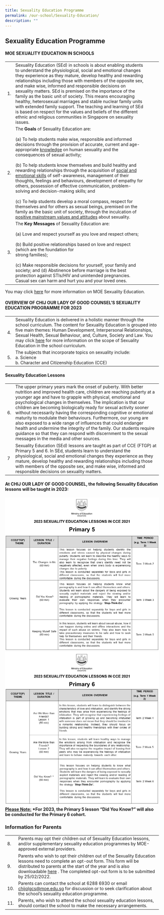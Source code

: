```yaml
---
title: Sexuality Education Programme
permalink: /our-school/Sexuality-Education/
description: ""
---
```

## Sexuality Education Programme 

#### MOE SEXUALITY EDUCATION IN SCHOOLS

|        |                                                                                                                                                                                                                                                                                                                                                                                                                                                                                                                                                                                                                                                                                                                                                                                                                                                                                                                                                                                                |   |   |   |
|--------|------------------------------------------------------------------------------------------------------------------------------------------------------------------------------------------------------------------------------------------------------------------------------------------------------------------------------------------------------------------------------------------------------------------------------------------------------------------------------------------------------------------------------------------------------------------------------------------------------------------------------------------------------------------------------------------------------------------------------------------------------------------------------------------------------------------------------------------------------------------------------------------------------------------------------------------------------------------------------------------------|---|---|---|
| 1.     |              Sexuality Education (SEd) in schools is about enabling students to understand the physiological, social and emotional changes they experience as they mature, develop healthy and rewarding relationships including those with members of the opposite sex, and make wise, informed and responsible decisions on sexuality matters. SEd is premised on the importance of the family as the basic unit of society. This means encouraging healthy, heterosexual marriages and stable nuclear family units with extended family support. The teaching and learning of SEd is based on respect for the values and beliefs of the different ethnic and religious communities in Singapore on sexuality issues.                                                                                                                                                                                                                                                                         |   |   |   |
| 2.     | The **Goals** of Sexuality Education are:<br><br>(a)            To help students make wise, responsible and informed decisions through the provision of accurate, current and age-appropriate <u>knowledge</u> on human sexuality and the consequences of sexual activity;<br><br>(b)          To help students know themselves and build healthy and rewarding relationships through the acquisition of <u>social and emotional skills</u> of self-awareness, management of their thoughts, feelings and behaviours, development of empathy for others, possession of effective communication, problem-solving and decision-making skills; and<br><br>            (c)          To help students develop a moral compass, respect for themselves and for others as sexual beings, premised on the family as the basic unit of society, through the inculcation of <u>positive mainstream values and attitudes</u> about sexuality.  |   |   |   |
| 3.     | The **Key Messages** of Sexuality Education are:<br><br>(a)        Love and respect yourself as you love and respect others;<br><br>(b)     Build positive relationships based on love and respect (which are the foundation for<br>strong families);<br><br>(c)    Make responsible decisions for yourself, your family and society; and            (d)    Abstinence before marriage is the best protection against STIs/HIV and unintended pregnancies. Casual sex can harm and hurt you  and your loved ones.                                                                                                                                                                                                                                                                                                                                                                                                                                                                         |   |   |   |

You may click [here](https://go.gov.sg/moe-sexuality-education) for more information on MOE Sexuality Education.

#### OVERVIEW OF CHIJ OUR LADY OF GOOD COUNSEL’S SEXUALITY EDUCATION PROGRAMME FOR 2023 

|    |                                                                                                                                                                                                                                                                                                                                                                                  |
|----|----------------------------------------------------------------------------------------------------------------------------------------------------------------------------------------------------------------------------------------------------------------------------------------------------------------------------------------------------------------------------------|
| 4. | Sexuality Education is delivered in a holistic manner through the school curriculum. The content for Sexuality Education is grouped into five main themes: Human Development, Interpersonal Relationships, Sexual Health, Sexual Behaviour, and, Culture, Society and Law. You may click [here](https://go.gov.sg/moe-sexuality-education-scope) for more information on the scope of Sexuality Education in the school curriculum. |
| 5. | The subjects that incorporate topics on sexuality include:<br>a.       Science<br>b.       Character and Citizenship Education (CCE)                                                                                                                                                                                       |

#### Sexuality Education Lessons

|    |                                                                                                                                                                                                                                                                                                                                                                                                                                                                                                        |
|----|--------------------------------------------------------------------------------------------------------------------------------------------------------------------------------------------------------------------------------------------------------------------------------------------------------------------------------------------------------------------------------------------------------------------------------------------------------------------------------------------------------|
| 6. | The upper primary years mark the onset of puberty. With better nutrition and improved health care, children are reaching puberty at a younger age and have to grapple with physical, emotional and psychological changes in themselves. The implication is that our children are becoming biologically ready for sexual activity sooner without necessarily having the corresponding cognitive or emotional maturity to modulate their behaviours. Furthermore, our young are also exposed to a wide range of influences that could endanger health and undermine the integrity of the family. Our students require guidance so that they can respond with discernment to the sexual messages in the media and other sources.  |
| 7  | Sexuality Education (SEd) lessons are taught as part of CCE (FTGP) at Primary 5 and 6. In SEd, students learn to understand the physiological, social and emotional changes they experience as they mature, develop healthy and rewarding relationships including those with members of the opposite sex, and make wise, informed and responsible decisions on sexuality matters.                                                                                                                                                        |

#### At CHIJ OUR LADY OF GOOD COUNSEL, the following Sexuality Education lessons will be taught in 2023:

![](/images/2023SEDP5Table(2).jpg)
![](/images/2023SEDP6Table.jpg)
<u>**Please Note:</u> 
  \*For 2023, the Primary 5 lesson “Did You Know?” will also be conducted for the Primary 6 cohort.**


### Information for Parents

|     |                                                                                                                                                                                                                                                                                 |
|-----|---------------------------------------------------------------------------------------------------------------------------------------------------------------------------------------------------------------------------------------------------------------------------------|
| 8.  | Parents may opt their children out of Sexuality Education lessons, and/or supplementary sexuality education programmes by MOE-approved external providers.                                                                                                                      |
| 9.  |  Parents who wish to opt their children out of the Sexuality Education lessons need to complete an opt-out form. This form will be distributed to parents at the start of the year and is also downloadable [here](/files/2022%20Annex%20A%20SEd%20Opt%20Out%20Form.pdf) . The completed opt-out form is to be submitted by 25/02/2022. |
| 10. | Parents can contact the school at 6288 6930 or email chijolgcs@moe.edu.sg for discussion or to seek clarification about the school’s sexuality education programme.                                                                                                             |
| 11. | Parents, who wish to attend the school sexuality education lessons, should contact the school to make the necessary arrangements.                                                                                                                                               |